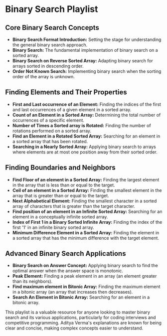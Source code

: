 # Binary Search Playlist

## Core Binary Search Concepts

* **Binary Search Format Introduction:** Setting the stage for understanding the general binary search approach.
* **Binary Search:** The fundamental implementation of binary search on a sorted array.
* **Binary Search on Reverse Sorted Array:** Adapting binary search for arrays sorted in descending order.
* **Order Not Known Search:** Implementing binary search when the sorting order of the array is unknown.

## Finding Elements and Their Properties

* **First and Last occurrence of an Element:** Finding the indices of the first and last occurrences of a given element in a sorted array.
* **Count of an Element in a Sorted Array:** Determining the total number of occurrences of a specific element.
* **Number of Times a Sorted array is Rotated:** Finding the number of rotations performed on a sorted array.
* **Find an Element in a Rotated Sorted Array:** Searching for an element in a sorted array that has been rotated.
* **Searching in a Nearly Sorted Array:** Applying binary search to arrays where elements are at most one position away from their sorted order.

## Finding Boundaries and Neighbors

* **Find Floor of an element in a Sorted Array:** Finding the largest element in the array that is less than or equal to the target.
* **Ceil of an element in a Sorted Array:** Finding the smallest element in the array that is greater than or equal to the target.
* **Next Alphabetical Element:** Finding the smallest character in a sorted array of characters that is greater than the target character.
* **Find position of an element in an Infinite Sorted Array:** Searching for an element in a conceptually infinite sorted array.
* **Index of First 1 in a Binary Sorted Infinite Array:** Finding the index of the first '1' in an infinite binary sorted array.
* **Minimum Difference Element in a Sorted Array:** Finding the element in a sorted array that has the minimum difference with the target element.

## Advanced Binary Search Applications

* **Binary Search on Answer Concept:** Applying binary search to find the optimal answer when the answer space is monotonic.
* **Peak Element:** Finding a peak element in an array (an element greater than its neighbors).
* **Find maximum element in Bitonic Array:** Finding the maximum element in a bitonic array (an array that increases then decreases).
* **Search An Element in Bitonic Array:** Searching for an element in a bitonic array.

This playlist is a valuable resource for anyone looking to master binary search and its various applications, particularly for coding interviews and competitive programming. Aditya Verma's explanations are known for being clear and concise, making complex concepts easier to understand.